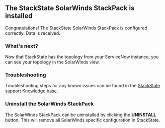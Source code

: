 ## The StackState SolarWinds StackPack is installed

Congratulations! The StackState SolarWinds StackPack is configured correctly. Data is received.

### What's next?

Now that StackState has the topology from your ServiceNow instance, you can see your topology in the SolarWinds view.

### Troubleshooting

Troubleshooting steps for any known issues can be found in the [StackState support Knowledge base](https://l.stackstate.com/ui-servicenow-support-kb).

### Uninstall the SolarWinds StackPack

The SolarWinds StackPack can be uninstalled by clicking the **UNINSTALL** button. This will remove all SolarWinds specific configuration in StackState.